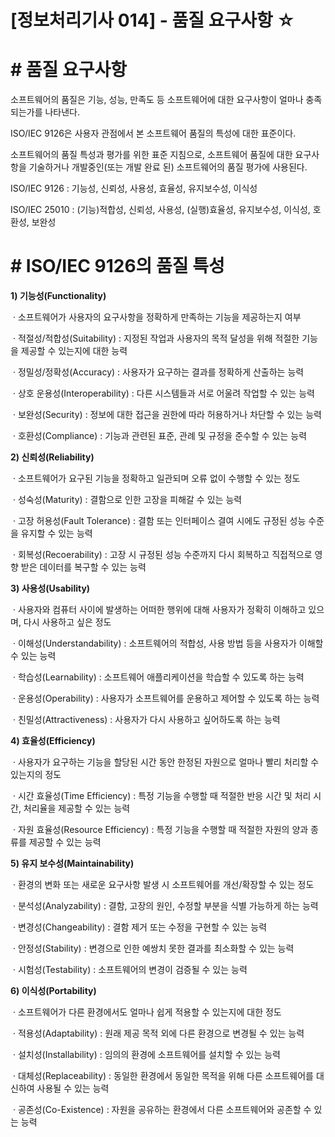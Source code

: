# [정보처리기사 014] - 품질 요구사항 ☆



# **# 품질 요구사항**

소프트웨어의 품질은 기능, 성능, 만족도 등 소프트웨어에 대한 요구사항이 얼마나 충족되는가를 나타낸다.



ISO/IEC 9126은 사용자 관점에서 본 소프트웨어 품질의 특성에 대한 표준이다.

소프트웨어의 품질 특성과 평가를 위한 표준 지침으로, 소프트웨어 품질에 대한 요구사항을 기술하거나 개발중인(또는 개발 완료 된) 소프트웨어의 품질 평가에 사용된다.



ISO/IEC 9126 : 기능성, 신뢰성, 사용성, 효율성, 유지보수성, 이식성

ISO/IEC 25010 : (기능)적합성, 신뢰성, 사용성, (실행)효율성, 유지보수성, 이식성, 호환성, 보완성



# **# ISO/IEC 9126의 품질 특성**

**1) 기능성(Functionality)**

​        · 소프트웨어가 사용자의 요구사항을 정확하게 만족하는 기능을 제공하는지 여부

​        · 적절성/적합성(Suitability) : 지정된 작업과 사용자의 목적 달성을 위해 적절한 기능을 제공할 수 있는지에 대한 능력

​        · 정밀성/정확성(Accuracy) : 사용자가 요구하는 결과를 정확하게 산출하는 능력

​        · 상호 운용성(Interoperability) : 다른 시스템들과 서로 어울려 작업할 수 있는 능력

​        · 보완성(Security) : 정보에 대한 접근을 권한에 따라 허용하거나 차단할 수 있는 능력

​        · 호환성(Compliance) : 기능과 관련된 표준, 관례 및 규정을 준수할 수 있는 능력

**2) 신뢰성(Reliability)**

​        · 소프트웨어가 요구된 기능을 정확하고 일관되며 오류 없이 수행할 수 있는 정도

​        · 성숙성(Maturity) : 결함으로 인한 고장을 피해갈 수 있는 능력

​        · 고장 허용성(Fault Tolerance) : 결함 또는 인터페이스 결여 시에도 규정된 성능 수준을 유지할 수 있는 능력

​        · 회복성(Recoerability) : 고장 시 규정된 성능 수준까지 다시 회복하고 직접적으로 영향 받은 데이터를 복구할 수 있는 능력

**3) 사용성(Usability)**

​        · 사용자와 컴퓨터 사이에 발생하는 어떠한 행위에 대해 사용자가 정확히 이해하고 있으며, 다시 사용하고 싶은 정도

​        · 이해성(Understandability) : 소프트웨어의 적합성, 사용 방법 등을 사용자가 이해할 수 있는 능력

​        · 학습성(Learnability) : 소프트웨어 애플리케이션을 학습할 수 있도록 하는 능력

​        · 운용성(Operability) : 사용자가 소프트웨어를 운용하고 제어할 수 있도록 하는 능력

​        · 친밀성(Attractiveness) : 사용자가 다시 사용하고 싶어하도록 하는 능력

**4) 효율성(Efficiency)**

​        · 사용자가 요구하는 기능을 할당된 시간 동안 한정된 자원으로 얼마나 빨리 처리할 수 있는지의 정도

​        · 시간 효율성(Time Efficiency) : 특정 기능을 수행할 때 적절한 반응 시간 및 처리 시간, 처리율을 제공할 수 있는 능력

​        · 자원 효율성(Resource Efficiency) : 특정 기능을 수행할 때 적절한 자원의 양과 종류를 제공할 수 있는 능력

**5) 유지 보수성(Maintainability)**

​        · 환경의 변화 또는 새로운 요구사항 발생 시 소프트웨어를 개선/확장할 수 있는 정도

​        · 분석성(Analyzability) : 결함, 고장의 원인, 수정할 부분을 식별 가능하게 하는 능력

​        · 변경성(Changeability) : 결함 제거 또는 수정을 구현할 수 있는 능력

​        · 안정성(Stability) : 변경으로 인한 예쌍치 못한 결과를 최소화할 수 있는 능력

​        · 시험성(Testability) : 소프트웨어의 변경이 검증될 수 있는 능력

**6) 이식성(Portability)**

​        · 소프트웨어가 다른 환경에서도 얼마나 쉽게 적용할 수 있는지에 대한 정도

​        · 적용성(Adaptability) : 원래 제공 목적 외에 다른 환경으로 변경될 수 있는 능력

​        · 설치성(Installability) : 임의의 환경에 소프트웨어를 설치할 수 있는 능력

​        · 대체성(Replaceability) : 동일한 환경에서 동일한 목적을 위해 다른 소프트웨어를 대신하여 사용될 수 있는 능력

​        · 공존성(Co-Existence) : 자원을 공유하는 환경에서 다른 소프트웨어와 공존할 수 있는 능력